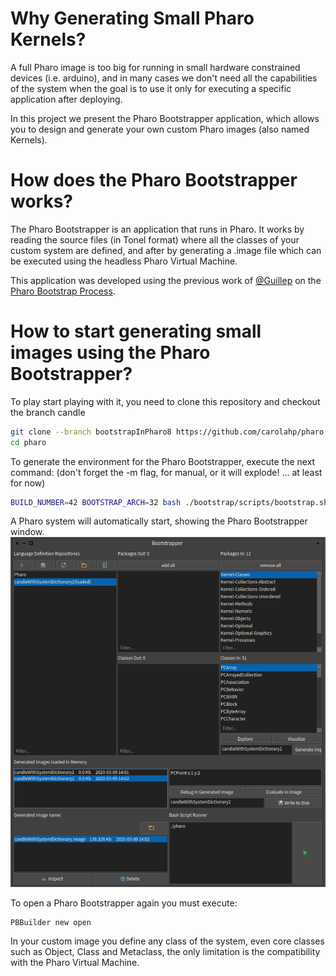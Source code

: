 # Why Generating Small Pharo Kernels?
A full Pharo image is too big for running in small hardware constrained devices (i.e. arduino), and in many cases we don't need all the capabilities of the system when the goal is to use it only for executing a specific application after deploying.

In this project we present the Pharo Bootstrapper application, which allows you to design and generate your own custom Pharo images (also named Kernels). 

# How does the Pharo Bootstrapper works?
The Pharo Bootstrapper is an application that runs in Pharo. It works by reading the source files (in Tonel format) where all the classes of your custom system are defined, and after by generating a .image file which can be executed using the headless Pharo Virtual Machine. 

This application was developed using the previous work of [@Guillep](https://github.com/guillep) on the [Pharo Bootstrap Process](https://github.com/guillep/PharoBootstrap).

# How to start generating small images using the Pharo Bootstrapper?
To play start playing with it, you need to clone this repository and checkout the branch candle 
```bash
git clone --branch bootstrapInPharo8 https://github.com/carolahp/pharo.git
cd pharo
```

To generate the environment for the Pharo Bootstrapper, execute the next command: 
(don't forget the -m flag, for manual, or it will explode! ... at least for now)
```bash
BUILD_NUMBER=42 BOOTSTRAP_ARCH=32 bash ./bootstrap/scripts/bootstrap.sh -m
```

A Pharo system will automatically start, showing the Pharo Bootstrapper window.
![alt text](https://github.com/carolahp/pharo/blob/bootstrapInPharo8/images/bootstrapper.png "Pharo Bootstrapper UI")

To open a Pharo Bootstrapper again you must execute:
```Smalltalk
PBBuilder new open
```

In your custom image you define any class of the system, even core classes such as Object, Class and Metaclass, the only limitation is the compatibility with the Pharo Virtual Machine.

